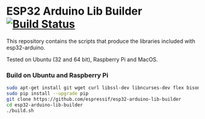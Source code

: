 # ESP32 Arduino Lib Builder [![Build Status](https://travis-ci.org/espressif/esp32-arduino-lib-builder.svg?branch=master)](https://travis-ci.org/espressif/esp32-arduino-lib-builder)

This repository contains the scripts that produce the libraries included with esp32-arduino.

Tested on Ubuntu (32 and 64 bit), Raspberry Pi and MacOS.

### Build on Ubuntu and Raspberry Pi
```bash
sudo apt-get install git wget curl libssl-dev libncurses-dev flex bison gperf python python-pip python-setuptools python-serial python-click python-cryptography python-future python-pyparsing python-pyelftools cmake ninja-build ccache
sudo pip install --upgrade pip
git clone https://github.com/espressif/esp32-arduino-lib-builder
cd esp32-arduino-lib-builder
./build.sh
```



